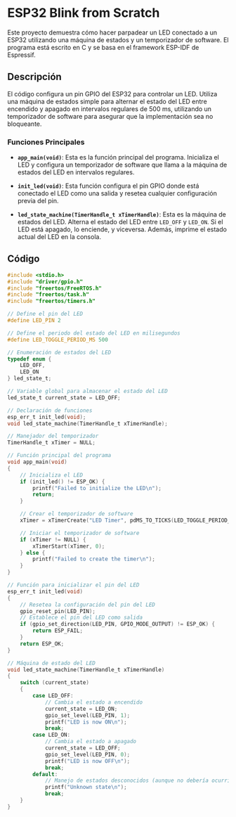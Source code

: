 # ESP32 Blink from Scratch

Este proyecto demuestra cómo hacer parpadear un LED conectado a un ESP32 utilizando una máquina de estados y un temporizador de software. El programa está escrito en C y se basa en el framework ESP-IDF de Espressif.

## Descripción

El código configura un pin GPIO del ESP32 para controlar un LED. Utiliza una máquina de estados simple para alternar el estado del LED entre encendido y apagado en intervalos regulares de 500 ms, utilizando un temporizador de software para asegurar que la implementación sea no bloqueante.

### Funciones Principales

- **`app_main(void)`**: Esta es la función principal del programa. Inicializa el LED y configura un temporizador de software que llama a la máquina de estados del LED en intervalos regulares.

- **`init_led(void)`**: Esta función configura el pin GPIO donde está conectado el LED como una salida y resetea cualquier configuración previa del pin.

- **`led_state_machine(TimerHandle_t xTimerHandle)`**: Esta es la máquina de estados del LED. Alterna el estado del LED entre `LED_OFF` y `LED_ON`. Si el LED está apagado, lo enciende, y viceversa. Además, imprime el estado actual del LED en la consola.

## Código

```c
#include <stdio.h>
#include "driver/gpio.h"
#include "freertos/FreeRTOS.h"
#include "freertos/task.h"
#include "freertos/timers.h"

// Define el pin del LED
#define LED_PIN 2

// Define el periodo del estado del LED en milisegundos
#define LED_TOGGLE_PERIOD_MS 500

// Enumeración de estados del LED
typedef enum {
    LED_OFF,
    LED_ON
} led_state_t;

// Variable global para almacenar el estado del LED
led_state_t current_state = LED_OFF;

// Declaración de funciones
esp_err_t init_led(void);
void led_state_machine(TimerHandle_t xTimerHandle);

// Manejador del temporizador
TimerHandle_t xTimer = NULL;

// Función principal del programa
void app_main(void)
{
    // Inicializa el LED
    if (init_led() != ESP_OK) {
        printf("Failed to initialize the LED\n");
        return;
    }

    // Crear el temporizador de software
    xTimer = xTimerCreate("LED Timer", pdMS_TO_TICKS(LED_TOGGLE_PERIOD_MS), pdTRUE, NULL, led_state_machine);

    // Iniciar el temporizador de software
    if (xTimer != NULL) {
        xTimerStart(xTimer, 0);
    } else {
        printf("Failed to create the timer\n");
    }
}

// Función para inicializar el pin del LED
esp_err_t init_led(void)
{
    // Resetea la configuración del pin del LED
    gpio_reset_pin(LED_PIN);
    // Establece el pin del LED como salida
    if (gpio_set_direction(LED_PIN, GPIO_MODE_OUTPUT) != ESP_OK) {
        return ESP_FAIL;
    }
    return ESP_OK;
}

// Máquina de estado del LED
void led_state_machine(TimerHandle_t xTimerHandle)
{
    switch (current_state)
    {
        case LED_OFF:
            // Cambia el estado a encendido
            current_state = LED_ON;
            gpio_set_level(LED_PIN, 1);
            printf("LED is now ON\n");
            break;
        case LED_ON:
            // Cambia el estado a apagado
            current_state = LED_OFF;
            gpio_set_level(LED_PIN, 0);
            printf("LED is now OFF\n");
            break;
        default:
            // Manejo de estados desconocidos (aunque no debería ocurrir)
            printf("Unknown state\n");
            break;
    }
}

